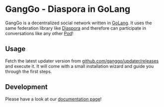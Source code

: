 # GangGo - Diaspora in GoLang

GangGo is a decentralized social network written in [GoLang](https://golang.org/). It uses the same federation library like [Diaspora](https://diasporafoundation.org/) and therefore can participate in conversations like any other [Pod](https://wiki.diasporafoundation.org/Choosing_a_pod#Why_do_I_need_to_choose_a_pod.3F)!

## Usage

Fetch the latest updater version from [github.com/ganggo/updater/releases](https://github.com/ganggo/updater/releases) and execute it. It will come with a small installation wizard and guide you through the first steps.

## Development

Please have a look at our [documentation page](https://ganggo.github.io/development.html)!
